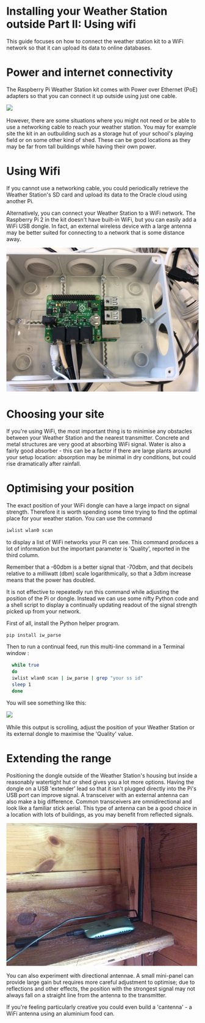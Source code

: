 # Installing your Weather Station outside Part II: Using wifi

This guide focuses on how to connect the weather station kit to a WiFi network so that it can upload its data to online databases.

# Power and internet connectivity

The Raspberry Pi Weather Station kit comes with Power over Ethernet (PoE) adapters so that you can connect it up outside using just one cable.

   ![](images/wifi1.jpg)

However, there are some situations where you might not need or be able to use a networking cable to reach your weather station. You may for example site the kit in an outbuilding such as a storage hut of your school's playing field or on some other kind of shed. These can be good locations as they may be far from tall buildings while having their own power.

# Using Wifi

If you cannot use a networking cable, you could periodically retrieve the Weather Station's SD card and upload its data to the Oracle cloud using another Pi.

Alternatively, you can connect your Weather Station to a WiFi network. The Raspberry Pi 2 in the kit doesn't have built-in WiFi, but you can easily add a WiFi USB dongle. In fact, an external wireless device with a large antenna may be better suited for connecting to a network that is some distance away.

   ![](images/wifi2.jpg)

# Choosing your site

If you're using WiFi, the most important thing is to minimise any obstacles between your Weather Station and the nearest transmitter. Concrete and metal structures are very good at absorbing WiFi signal. Water is also a fairly good absorber - this can be a factor if there are large plants around your setup location: absorption may be minimal in dry conditions, but could rise dramatically after rainfall.

# Optimising your position

The exact position of your WiFi dongle can have a large impact on signal strength. Therefore it is worth spending some time trying to find the optimal place for your weather station. You can use the command

 ```bash
 iwlist wlan0 scan
 ```

to display a list of WiFi networks your Pi can see. This command produces a lot of information but the important parameter is 'Quality', reported in the third column.


 Remember that  a -60dbm is a better signal that -70dbm, and that decibels relative to a milliwatt (dbm) scale logarithmically, so that a 3dbm increase means that the power has doubled.

 It is not effective to repeatedly run this command while adjusting the position of the Pi or dongle. Instead we can use some nifty Python code and a shell script to display a continually updating readout of the signal strength picked up from your network.

 First of all, install the Python helper program.

   ```bash
   pip install iw_parse
   ```

 Then to run a continual feed, run this multi-line command in a Terminal window :

 ```bash
   while true
   do
   iwlist wlan0 scan | iw_parse | grep "your ss id"
   sleep 1
   done
```
You will see something like this:

   ![](images/wifi3.jpg)

 While this output is scrolling, adjust the position of your Weather Station or its external dongle to maximise the 'Quality' value.

# Extending the range

 Positioning the dongle outside of the Weather Station's housing but inside a reasonably watertight hut or shed gives you a lot more options. Having the dongle on a USB 'extender' lead so that it isn't plugged directly into the Pi's USB port can improve signal. A transceiver with an external antenna can also make a big difference. Common transceivers are omnidirectional and look like a familiar stick aerial. This type of antenna can be a good choice in a location with lots of buildings, as you may benefit from reflected signals.

   ![](images/wifi4.jpg)

 You can also experiment with directional antennae. A small mini-panel can provide large gain but requires more careful adjustment to optimise; due to reflections and other effects, the position with the strongest signal may not always fall on a straight line from the antenna to the transmitter.

 If you're feeling particularly creative you could even build a 'cantenna' - a WiFi antenna using an aluminium food can.
